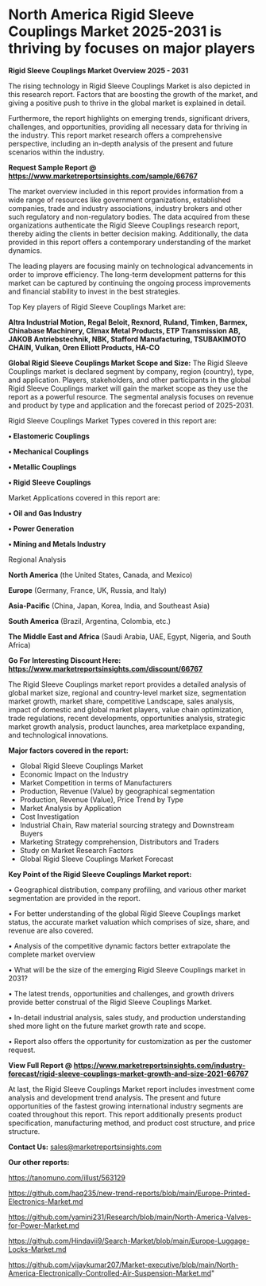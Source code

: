 # North America Rigid Sleeve Couplings Market 2025-2031 is thriving by focuses on major players

<Strong> Rigid Sleeve Couplings Market Overview 2025 - 2031</strong>

The rising technology in Rigid Sleeve Couplings Market is also depicted in this research report. Factors that are boosting the growth of the market, and giving a positive push to thrive in the global market is explained in detail.

Furthermore, the report highlights on emerging trends, significant drivers, challenges, and opportunities, providing all necessary data for thriving in the industry. This report market research offers a comprehensive perspective, including an in-depth analysis of the present and future scenarios within the industry.

<strong>Request Sample Report @ <a href=https://www.marketreportsinsights.com/sample/66767>https://www.marketreportsinsights.com/sample/66767</a></strong>

The market overview included in this report provides information from a wide range of resources like government organizations, established companies, trade and industry associations, industry brokers and other such regulatory and non-regulatory bodies. The data acquired from these organizations authenticate the Rigid Sleeve Couplings research report, thereby aiding the clients in better decision making. Additionally, the data provided in this report offers a contemporary understanding of the market dynamics.

The leading players are focusing mainly on technological advancements in order to improve efficiency. The long-term development patterns for this market can be captured by continuing the ongoing process improvements and financial stability to invest in the best strategies.

Top Key players of Rigid Sleeve Couplings Market are:

<strong>Altra Industrial Motion, Regal Beloit, Rexnord, Ruland, Timken, Barmex, Chinabase Machinery, Climax Metal Products, ETP Transmission AB, JAKOB Antriebstechnik, NBK, Stafford Manufacturing, TSUBAKIMOTO CHAIN, Vulkan, Oren Elliott Products, HA-CO</strong>

<strong><b>Global Rigid Sleeve Couplings Market Scope and Size:</b></strong>
The Rigid Sleeve Couplings market is declared segment by company, region (country), type, and application. Players, stakeholders, and other participants in the global Rigid Sleeve Couplings market will gain the market scope as they use the report as a powerful resource. The segmental analysis focuses on revenue and product by type and application and the forecast period of 2025-2031.

Rigid Sleeve Couplings Market Types covered in this report are:

<strong>• Elastomeric Couplings

• Mechanical Couplings

• Metallic Couplings

• Rigid Sleeve Couplings</strong>

Market Applications covered in this report are:

<strong>• Oil and Gas Industry

• Power Generation

• Mining and Metals Industry</strong> 

Regional Analysis

<strong>North America</strong> (the United States, Canada, and Mexico)

<strong>Europe</strong> (Germany, France, UK, Russia, and Italy)

<strong>Asia-Pacific</strong> (China, Japan, Korea, India, and Southeast Asia)

<strong>South America</strong> (Brazil, Argentina, Colombia, etc.)

<strong>The Middle East and Africa</strong> (Saudi Arabia, UAE, Egypt, Nigeria, and South Africa)

<strong>Go For Interesting Discount Here: <a href=https://www.marketreportsinsights.com/discount/66767>https://www.marketreportsinsights.com/discount/66767</a></strong>

The Rigid Sleeve Couplings market report provides a detailed analysis of global market size, regional and country-level market size, segmentation market growth, market share, competitive Landscape, sales analysis, impact of domestic and global market players, value chain optimization, trade regulations, recent developments, opportunities analysis, strategic market growth analysis, product launches, area marketplace expanding, and technological innovations.

<strong><b>Major factors covered in the report:</b></strong>
<ul>
  <li>Global Rigid Sleeve Couplings Market </li>
  <li>Economic Impact on the Industry</li>
  <li>Market Competition in terms of Manufacturers</li>
  <li>Production, Revenue (Value) by geographical segmentation</li>
  <li>Production, Revenue (Value), Price Trend by Type</li>
  <li>Market Analysis by Application</li>
  <li>Cost Investigation</li>
  <li>Industrial Chain, Raw material sourcing strategy and Downstream Buyers</li>
  <li>Marketing Strategy comprehension, Distributors and Traders</li>
  <li>Study on Market Research Factors</li>
  <li>Global Rigid Sleeve Couplings Market Forecast</li>
</ul>

<strong><b>Key Point of the Rigid Sleeve Couplings Market report:</b></strong>

• Geographical distribution, company profiling, and various other market segmentation are provided in the report.

• For better understanding of the global Rigid Sleeve Couplings market status, the accurate market valuation which comprises of size, share, and revenue are also covered.

• Analysis of the competitive dynamic factors better extrapolate the complete market overview

• What will be the size of the emerging Rigid Sleeve Couplings market in 2031?

• The latest trends, opportunities and challenges, and growth drivers provide better construal of the Rigid Sleeve Couplings Market.

• In-detail industrial analysis, sales study, and production understanding shed more light on the future market growth rate and scope.

• Report also offers the opportunity for customization as per the customer request.

<strong><b>View Full Report @ <a href=https://www.marketreportsinsights.com/industry-forecast/rigid-sleeve-couplings-market-growth-and-size-2021-66767>https://www.marketreportsinsights.com/industry-forecast/rigid-sleeve-couplings-market-growth-and-size-2021-66767</a></b></strong>


At last, the Rigid Sleeve Couplings Market report includes investment come analysis and development trend analysis. The present and future opportunities of the fastest growing international industry segments are coated throughout this report. This report additionally presents product specification, manufacturing method, and product cost structure, and price structure.

<strong>Contact Us:</strong>
sales@marketreportsinsights.com

<strong>Our other reports:</strong>

<a href=https://tanomuno.com/illust/563129>https://tanomuno.com/illust/563129</a>

<a href=https://github.com/haq235/new-trend-reports/blob/main/Europe-Printed-Electronics-Market.md>https://github.com/haq235/new-trend-reports/blob/main/Europe-Printed-Electronics-Market.md</a>

<a href=https://github.com/yamini231/Research/blob/main/North-America-Valves-for-Power-Market.md>https://github.com/yamini231/Research/blob/main/North-America-Valves-for-Power-Market.md</a>

<a href=https://github.com/Hindavii9/Search-Market/blob/main/Europe-Luggage-Locks-Market.md>https://github.com/Hindavii9/Search-Market/blob/main/Europe-Luggage-Locks-Market.md</a>

<a href=https://github.com/vijaykumar207/Market-executive/blob/main/North-America-Electronically-Controlled-Air-Suspension-Market.md>https://github.com/vijaykumar207/Market-executive/blob/main/North-America-Electronically-Controlled-Air-Suspension-Market.md</a>"
